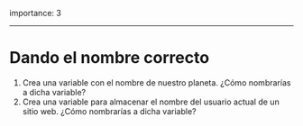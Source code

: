 importance: 3

---

# Dando el nombre correcto

1. Crea una variable con el nombre de nuestro planeta. ¿Cómo nombrarías a dicha variable?
2. Crea una variable para almacenar el nombre del usuario actual de un sitio web. ¿Cómo nombrarías a dicha variable?

